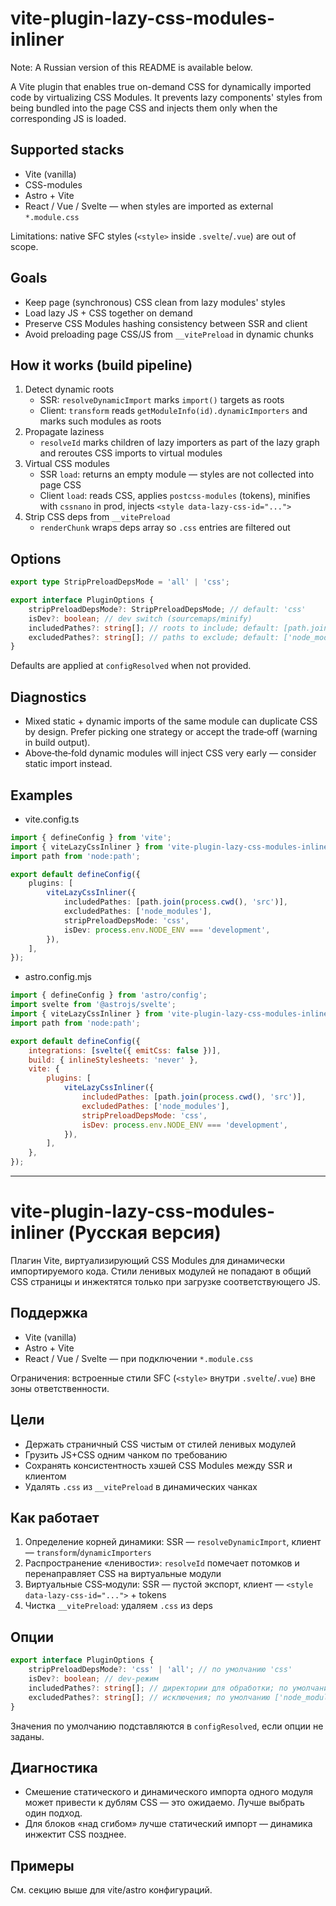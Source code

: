 # vite-plugin-lazy-css-modules-inliner

Note: A Russian version of this README is available below.

A Vite plugin that enables true on-demand CSS for dynamically imported code by virtualizing CSS Modules. It prevents lazy components' styles from being bundled into the page CSS and injects them only when the corresponding JS is loaded.

## Supported stacks

- Vite (vanilla)
- CSS-modules
- Astro + Vite
- React / Vue / Svelte — when styles are imported as external `*.module.css`

Limitations: native SFC styles (`<style>` inside `.svelte`/`.vue`) are out of scope.

## Goals

- Keep page (synchronous) CSS clean from lazy modules' styles
- Load lazy JS + CSS together on demand
- Preserve CSS Modules hashing consistency between SSR and client
- Avoid preloading page CSS/JS from `__vitePreload` in dynamic chunks

## How it works (build pipeline)

1. Detect dynamic roots
    - SSR: `resolveDynamicImport` marks `import()` targets as roots
    - Client: `transform` reads `getModuleInfo(id).dynamicImporters` and marks such modules as roots
2. Propagate laziness
    - `resolveId` marks children of lazy importers as part of the lazy graph and reroutes CSS imports to virtual modules
3. Virtual CSS modules
    - SSR `load`: returns an empty module — styles are not collected into page CSS
    - Client `load`: reads CSS, applies `postcss-modules` (tokens), minifies with `cssnano` in prod, injects `<style data-lazy-css-id="...">`
4. Strip CSS deps from `__vitePreload`
    - `renderChunk` wraps deps array so `.css` entries are filtered out

## Options

```ts
export type StripPreloadDepsMode = 'all' | 'css';

export interface PluginOptions {
    stripPreloadDepsMode?: StripPreloadDepsMode; // default: 'css'
    isDev?: boolean; // dev switch (sourcemaps/minify)
    includedPathes?: string[]; // roots to include; default: [path.join(root,'src')]
    excludedPathes?: string[]; // paths to exclude; default: ['node_modules']
}
```

Defaults are applied at `configResolved` when not provided.

## Diagnostics

- Mixed static + dynamic imports of the same module can duplicate CSS by design. Prefer picking one strategy or accept the trade‑off (warning in build output).
- Above‑the‑fold dynamic modules will inject CSS very early — consider static import instead.

## Examples

- vite.config.ts

```ts
import { defineConfig } from 'vite';
import { viteLazyCssInliner } from 'vite-plugin-lazy-css-modules-inliner';
import path from 'node:path';

export default defineConfig({
    plugins: [
        viteLazyCssInliner({
            includedPathes: [path.join(process.cwd(), 'src')],
            excludedPathes: ['node_modules'],
            stripPreloadDepsMode: 'css',
            isDev: process.env.NODE_ENV === 'development',
        }),
    ],
});
```

- astro.config.mjs

```js
import { defineConfig } from 'astro/config';
import svelte from '@astrojs/svelte';
import { viteLazyCssInliner } from 'vite-plugin-lazy-css-modules-inliner';
import path from 'node:path';

export default defineConfig({
    integrations: [svelte({ emitCss: false })],
    build: { inlineStylesheets: 'never' },
    vite: {
        plugins: [
            viteLazyCssInliner({
                includedPathes: [path.join(process.cwd(), 'src')],
                excludedPathes: ['node_modules'],
                stripPreloadDepsMode: 'css',
                isDev: process.env.NODE_ENV === 'development',
            }),
        ],
    },
});
```

---

# vite-plugin-lazy-css-modules-inliner (Русская версия)

Плагин Vite, виртуализирующий CSS Modules для динамически импортируемого кода. Стили ленивых модулей не попадают в общий CSS страницы и инжектятся только при загрузке соответствующего JS.

## Поддержка

- Vite (vanilla)
- Astro + Vite
- React / Vue / Svelte — при подключении `*.module.css`

Ограничения: встроенные стили SFC (`<style>` внутри `.svelte`/`.vue`) вне зоны ответственности.

## Цели

- Держать страничный CSS чистым от стилей ленивых модулей
- Грузить JS+CSS одним чанком по требованию
- Сохранять консистентность хэшей CSS Modules между SSR и клиентом
- Удалять `.css` из `__vitePreload` в динамических чанках

## Как работает

1. Определение корней динамики: SSR — `resolveDynamicImport`, клиент — `transform`/`dynamicImporters`
2. Распространение «ленивости»: `resolveId` помечает потомков и перенаправляет CSS на виртуальные модули
3. Виртуальные CSS‑модули: SSR — пустой экспорт, клиент — `<style data-lazy-css-id="...">` + tokens
4. Чистка `__vitePreload`: удаляем `.css` из deps

## Опции

```ts
export interface PluginOptions {
    stripPreloadDepsMode?: 'css' | 'all'; // по умолчанию 'css'
    isDev?: boolean; // dev‑режим
    includedPathes?: string[]; // директории для обработки; по умолчанию [root/src]
    excludedPathes?: string[]; // исключения; по умолчанию ['node_modules']
}
```

Значения по умолчанию подставляются в `configResolved`, если опции не заданы.

## Диагностика

- Смешение статического и динамического импорта одного модуля может привести к дублям CSS — это ожидаемо. Лучше выбрать один подход.
- Для блоков «над сгибом» лучше статический импорт — динамика инжектит CSS позднее.

## Примеры

См. секцию выше для vite/astro конфигураций.
